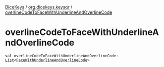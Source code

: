 [DiceKeys](../index.md) / [org.dicekeys.keysqr](index.md) / [overlineCodeToFaceWithUnderlineAndOverlineCode](./overline-code-to-face-with-underline-and-overline-code.md)

# overlineCodeToFaceWithUnderlineAndOverlineCode

`val overlineCodeToFaceWithUnderlineAndOverlineCode: `[`List`](https://kotlinlang.org/api/latest/jvm/stdlib/kotlin.collections/-list/index.html)`<`[`FaceWithUnderlineAndOverlineCode`](-face-with-underline-and-overline-code/index.md)`>`